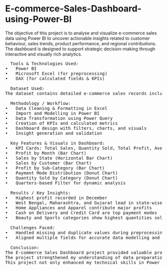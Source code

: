 # E-commerce-Sales-Dashboard-using-Power-BI
The objective of this project is to analyse and visualize e-commerce sales data using Power BI to uncover actionable insights related to customer behaviour, sales trends, product performance, and regional contributions. The dashboard is designed to support strategic decision-making through interactive and visually rich analytics.
<pre>
  Tools & Technologies Used:
•	Power BI
•	Microsoft Excel (for preprocessing)
•	DAX (for calculated fields & KPIs)

  Dataset Used:
The dataset contains detailed e-commerce sales records including fields such as Order ID, Customer Name, Sales Amount, Profit, Quantity Sold, Payment Mode, Product Category, Sub-category, and State-wise sales. The data was cleaned and structured before import.

  Methodology / Workflow:
•	Data Cleaning & Formatting in Excel
•	Import and Modelling in Power BI
•	Data Transformation using Power Query
•	Creation of KPIs and calculated metrics
•	Dashboard design with filters, charts, and visuals
•	Insight generation and validation

  Key Features & Visuals in Dashboard:
•	KPI Cards: Total Sales, Quantity Sold, Total Profit, Average Order Value
•	Profit by Month (Bar Chart)
•	Sales by State (Horizontal Bar Chart)
•	Sales by Customer (Bar Chart)
•	Profit by Sub-Category (Bar Chart)
•	Payment Mode Distribution (Donut Chart)
•	Quantity Sold by Category (Donut Chart)
•	Quarters-based Filter for dynamic analysis

  Results / Key Insights:
•	Highest profit recorded in December
•	West Bengal, Maharashtra, and Gujarat lead in state-wise sales
•	Home Appliances and Apparel contribute major profits
•	Cash on Delivery and Credit Card are top payment modes
•	Beauty and Sports categories show highest quantities sold

  Challenges Faced:
•	Handled missing and duplicate values during preprocessing
•	Aligned multiple fields for accurate data modelling and visualization

  Conclusion:
The E-commerce Sales Dashboard project provided valuable practical experience in transforming raw business data into meaningful visual insights using Power BI. By working with sales, profit, customer, and product data, the dashboard successfully highlighted key business metrics and trends that support data-driven decisions. Visual elements such as KPI cards, bar charts, and donut charts helped analyse total revenue, profit distribution, state-wise performance, customer contributions, and payment preferences.
The project strengthened my understanding of data preparation, Power Query transformations, and DAX calculations. It also improved my ability to organize dashboards with clarity, usability, and professional visual design. Insights such as December being the most profitable month, West Bengal and Maharashtra leading in sales, and high demand for beauty and sports categories helped demonstrate the practical value of analytics.
This project not only enhanced my technical skills in Power BI but also improved my analytical thinking and presentation abilities. Overall, it provided a strong foundation in business intelligence and dashboard creation, preparing me to apply similar techniques in real-world scenarios.


</pre>
